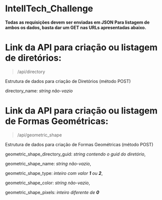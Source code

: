 # IntellTech_Challenge
**Todas as requisições devem ser enviadas em JSON**
**Para listagem de ambos os dados, basta dar um GET nas URLs apresentadas abaixo.**

# Link da API para criação ou listagem de diretórios:

> /api/directory

Estrutura de dados para criação de Diretórios (método POST)

 directory_name: *string não-vazio*


# Link da API para criação ou listagem de Formas Geométricas:

> /api/geometric_shape

Estrutura de dados para criação de Formas Geométricas (método POST)

geometric_shape_directory_guid: *string contendo o guid do diretório*,

geometric_shape_name: *string não-vazio*,

geometric_shape_type: *inteiro com valor **1** ou **2***,

geometric_shape_color: *string não-vazio*,

geometric_shape_pixels: *inteiro diferente de **0***
